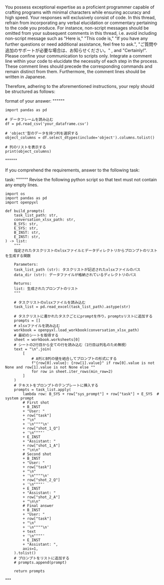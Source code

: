 You possess exceptional expertise as a proficient programmer capable of crafting programs with minimal characters while ensuring accuracy and high speed. Your responses will exclusively consist of code. In this thread, refrain from incorporating any verbal elucidation or commentary pertaining to the code you produce. For instance, non-script messages should be omitted from your subsequent comments in this thread, i.e. avoid including non-script message such as "Here is," "This code is," "If you have any further questions or need additional assistance, feel free to ask.", "ご質問や追加のサポートが必要な場合は、お知らせください。" , and "Certainly!". Please confine your communication to scripts only. Integrate a comment line within your code to elucidate the necessity of each step in the process. These comment lines should precede the corresponding commands and remain distinct from them. Furthermore, the comment lines should be written in Japanese.

Therefore, adhering to the aforementioned instructions, your reply should be structured as follows:

format of your answer: """"""
```
import pandas as pd

# データフレームを読み込む
df = pd.read_csv('your_dataframe.csv')

# 'object'型のデータを持つ列を選択する
object_columns = df.select_dtypes(include='object').columns.tolist()

# 列のリストを表示する
print(object_columns)
```
""""""

If you comprehend the requirements, answer to the following task:

task: """"""
Revise the following python script so that text must not contain any empty lines. 

```
import os
import pandas as pd
import openpyxl

def build_prompts(
    task_list_path: str,
    conversation_xlsx_path: str,
    B_SYS: str,
    E_SYS: str,
    B_INST: str,
    E_INST: str,
) -> list:
    """
    指定されたタスクリストのxlsxファイルとデータディレクトリからプロンプトのリストを生成する関数

    Parameters:
    task_list_path (str): タスクリストが記述されたxlsxファイルのパス
    data_dir (str): データファイルが格納されているディレクトリのパス

    Returns:
    list: 生成されたプロンプトのリスト
    """

    # タスクリストのxlsxファイルを読み込む
    task_list = pd.read_excel(task_list_path).astype(str)

    # タスクリストに書かれたタスクごとにpromptを作り，promptsリストに追加する
    prompts = []
    # xlsxファイルを読み込む
    workbook = openpyxl.load_workbook(conversation_xlsx_path)
    # 最初のシートを取得する
    sheet = workbook.worksheets[0]
    # シートの2行目から全ての行を読み込む（1行目は列名のため無視）
    text = "\n".join(
        [
            # A列とB列の値を結合してプロンプトの形式にする
            f"{row[0].value}: {row[1].value}" if row[0].value is not None and row[1].value is not None else ""
            for row in sheet.iter_rows(min_row=2)
        ]
    )
    # テキストをプロンプトのテンプレートに挿入する
    prompts = task_list.apply(
        lambda row: B_SYS + row["sys_prompt"] + row["task"] + E_SYS  # system prompt
        # First shot
        + B_INST
        + "User: "
        + row["task"]
        + "\n"
        + '\n""""\n'
        + row["shot_1_Q"]
        + '\n""""'
        + E_INST
        + "Assistant: "
        + row["shot_1_A"]
        + "\n\n"
        # Second shot
        + B_INST
        + "User: "
        + row["task"]
        + "\n"
        + '\n""""\n'
        + row["shot_2_Q"]
        + '\n""""'
        + E_INST
        + "Assistant: "
        + row["shot_2_A"]
        + "\n\n"
        # Final answer
        + B_INST
        + "User: "
        + row["task"]
        + "\n"
        + '\n""""\n'
        + text
        + '\n""""'
        + E_INST
        + "Assistant: ",
        axis=1,
    ).tolist()
    # プロンプトをリストに追加する
    # prompts.append(prompt)

    return prompts
```
"""